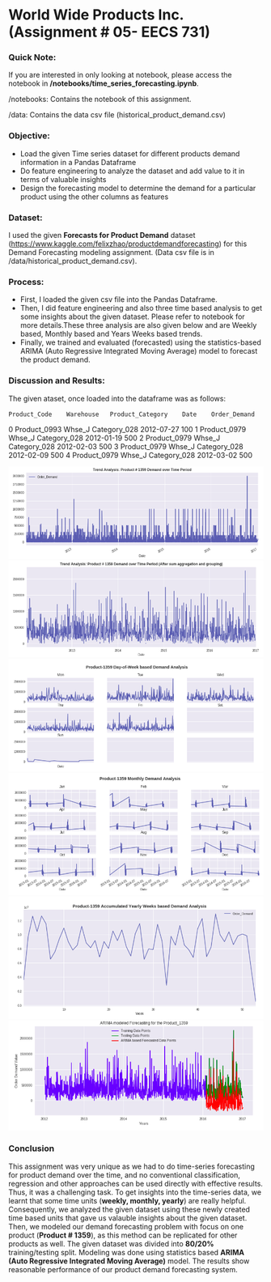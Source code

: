 
World Wide Products Inc. (Assignment # 05- EECS 731)
==============================


### Quick Note:
If you are interested in only looking at notebook, please access the notebook in **/notebooks/time_series_forecasting.ipynb**.

/notebooks: Contains the notebook of this assignment.

/data: Contains the data csv file (historical_product_demand.csv)

### Objective:

<ul>
<li>Load the given Time series dataset for different products demand information in a Pandas Dataframe</li>
<li>Do feature engineering to analyze the dataset and add value to it in terms of valuable insights</li>
<li>Design the forecasting model to determine the demand for a particular product using the other columns as features</li>
</ul>

### Dataset:

I used the given **Forecasts for Product Demand** dataset (https://www.kaggle.com/felixzhao/productdemandforecasting) for this Demand Forecasting modeling assignment. (Data csv file is in /data/historical_product_demand.csv).

### Process:

<ul>
<li>First, I loaded the given csv file into the Pandas Dataframe.</li>
<li>Then, I did feature engineering and also three time based analysis to get some insights about the given dataset. Please refer to notebook for more details.These three analysis are also given below and are Weekly based, Monthly based and Years Weeks based trends.</li>
<li>Finally, we trained and evaluated (forecasted) using the statistics-based ARIMA (Auto Regressive Integrated Moving Average) model to forecast the product demand.</li>
</ul>

### Discussion and Results:
The given ataset, once loaded into the dataframe was as follows:

	Product_Code	Warehouse	Product_Category	Date	Order_Demand
0	Product_0993	Whse_J	Category_028	2012-07-27	100
1	Product_0979	Whse_J	Category_028	2012-01-19	500
2	Product_0979	Whse_J	Category_028	2012-02-03	500
3	Product_0979	Whse_J	Category_028	2012-02-09	500
4	Product_0979	Whse_J	Category_028	2012-03-02	500

![](figs/fig1u.png)
![](figs/fig2u.png)
![](figs/fig3u.png)
![](figs/fig4u.png)
![](figs/fig5u.png)
![](figs/fig6u.png)



### Conclusion

This assignment was very unique as we had to do time-series forecasting for product demand over the time, and no conventional classification, regression and other approaches can be used directly with effective results. Thus, it was a challenging task. To get insights into the time-series data, we learnt that some time units (**weekly, monthly, yearly**) are really helpful. Consequently, we analyzed the given dataset using these newly created time based units that gave us valauble insights about the given dataset. Then, we modeled our demand forecasting problem with focus on one product (**Product # 1359**), as this method can be replicated for other products as well. The given dataset was divided into **80/20%** training/testing split. Modeling was done using statistics based **ARIMA (Auto Regressive Integrated Moving Average)** model. The results show reasonable performance of our product demand forecasting system.




